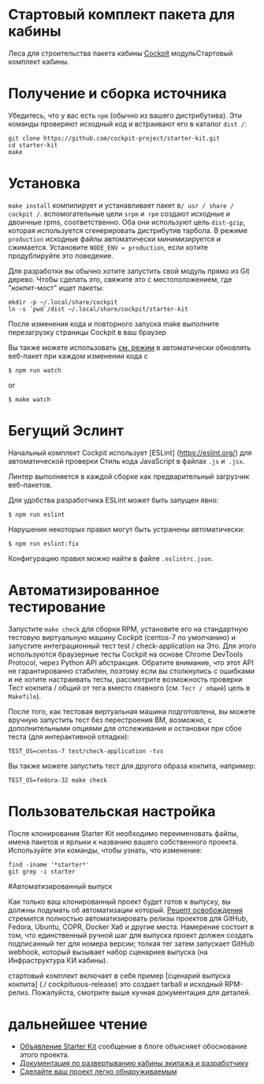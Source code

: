 # Стартовый комплект пакета для кабины

Леса для строительства пакета кабины [Cockpit](http://www.cockpit-project.org) модульСтартовый комплект кабины.

# Получение и сборка источника

Убедитесь, что у вас есть `npm` (обычно из вашего дистрибутива).
Эти команды проверяют исходный код и встраивают его в каталог `dist /`:

```
git clone https://github.com/cockpit-project/starter-kit.git
cd starter-kit
make
```

# Установка

`make install` компилирует и устанавливает пакет в` / usr / share / cockpit / `.
вспомогательные цели `srpm` и` rpm` создают исходные и двоичные rpms,
соответственно. Оба они используют цель `dist-gzip`, которая используется
сгенерировать дистрибутив тарбола. В режиме `production` исходные файлы
автоматически минимизируется и сжимается. Установите `NODE_ENV = production`, если хотите
продублируйте это поведение.

Для разработки вы обычно хотите запустить свой модуль прямо из Git
дерево. Чтобы сделать это, свяжите это с местоположением, где "кокпит-мост" ищет пакеты:

```
mkdir -p ~/.local/share/cockpit
ln -s `pwd`/dist ~/.local/share/cockpit/starter-kit
```

После изменения кода и повторного запуска make выполните перезагрузку страницы Cockpit в
ваш браузер

Вы также можете использовать
[см. режим](https://webpack.js.org/guides/development/#using-watch-mode) в
автоматически обновлять веб-пакет при каждом изменении кода с

    $ npm run watch

or

    $ make watch

# Бегущий Эслинт

Начальный комплект Cockpit использует [ESLint] (https://eslint.org/) для автоматической проверки
Стиль кода JavaScript в файлах `.js` и` .jsx`.

Линтер выполняется в каждой сборке как предварительный загрузчик веб-пакетов.

Для удобства разработчика ESLint может быть запущен явно:

    $ npm run eslint

Нарушения некоторых правил могут быть устранены автоматически:

    $ npm run eslint:fix

Конфигурацию правил можно найти в файле `.eslintrc.json`.

# Автоматизированное тестирование

Запустите `make check` для сборки RPM, установите его на стандартную тестовую виртуальную машину Cockpit
(centos-7 по умолчанию) и запустите интеграционный тест test / check-application на
Это. Для этого используются браузерные тесты Cockpit на основе Chrome DevTools Protocol, через
Python API абстракция. Обратите внимание, что этот API не гарантированно стабилен, поэтому
если вы столкнулись с ошибками и не хотите настраивать тесты, рассмотрите возможность проверки
Тест кокпита / общий от тега вместо главного (см. `Тест / общий`)
цель в `Makefile`).

После того, как тестовая виртуальная машина подготовлена, вы можете вручную запустить тест без перестроения
ВМ, возможно, с дополнительными опциями для отслеживания и остановки при сбое теста
(для интерактивной отладки):

    TEST_OS=centos-7 test/check-application -tvs

Вы также можете запустить тест для другого образа кокпита, например:

    TEST_OS=fedora-32 make check

# Пользовательская настройка

После клонирования Starter Kit необходимо переименовать файлы, имена пакетов и
ярлыки к названию вашего собственного проекта. Используйте эти команды, чтобы узнать, что
изменение:

    find -iname '*starter*'
    git grep -i starter

#Автоматизированный выпуск

Как только ваш клонированный проект будет готов к выпуску, вы должны подумать об автоматизации
который. [Рецепт освобождения](https://github.com/cockpit-project/cockpituous/tree/master/release)
стремится полностью автоматизировать релизы проектов для GitHub, Fedora, Ubuntu, COPR, Docker
Хаб и другие места. Намерение состоит в том, что единственный ручной шаг для выпуска
проект должен создать подписанный тег для номера версии; толкая тег
затем запускает GitHub webhook, который вызывает набор сценариев выпуска (на
Инфраструктура КИ кабины).

стартовый комплект включает в себя пример [сценарий выпуска кокпита] (./ cockpituous-release)
это создает tarball и исходный RPM-релиз. Пожалуйста, смотрите выше
кучная документация для деталей.

# дальнейшее чтение

 * [Объявление Starter Kit](http://cockpit-project.org/blog/cockpit-starter-kit.html)
   сообщение в блоге объясняет обоснование этого проекта.
 * [Документация по развертыванию кабины экипажа и разработчику](http://cockpit-project.org/guide/latest/)
 * [Сделайте ваш проект легко обнаруживаемым](http://cockpit-project.org/blog/making-a-cockpit-application.html)
